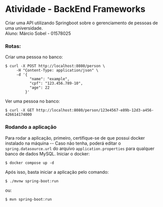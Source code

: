 # Atividade - BackEnd Frameworks

Criar uma API utilizando Springboot sobre o gerenciamento de pessoas de uma universidade.\
Aluno: Márcio Sobel - 01578025

### Rotas:

Criar uma pessoa no banco:

```
$ curl -X POST http://localhost:8080/person \
     -H "Content-Type: application/json" \
     -d '{
           "name": "example",
           "cpf": "123.456.789-10",
           "age": 22
         }'
```

Ver uma pessoa no banco:

```
$ curl -X GET http://localhost:8080/person/123e4567-e89b-12d3-a456-426614174000
```

### Rodando a aplicação

Para rodar a aplicação, primeiro, certifique-se de que possui docker instalado na máquina -- Caso não tenha, poderá editar o `spring.datasource.url` do arquivo `application.properties` para qualquer banco de dados MySQL.
Iniciar o docker:

```
$ docker compose up -d
```

Após isso, basta iniciar a aplicação pelo comando:

```
$ ./mvnw spring-boot:run
```

ou:

```
$ mvn spring-boot:run
```
